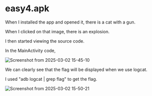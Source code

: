 # easy4.apk

When I installed the app and opened it, there is a cat with a gun.

When I clicked on that image, there is an explosion.

I then started viewing the source code. 

In the MainActivity code,

![Screenshot from 2025-03-02 15-45-10](https://github.com/user-attachments/assets/d0e5c541-406e-4f62-b9db-89a0ffa8c684)

We can clearly see that the flag will be displayed when we use logcat.

I used "adb logcat | grep flag" to get the flag.

![Screenshot from 2025-03-02 15-50-21](https://github.com/user-attachments/assets/4ae2e7d6-8538-48dd-8257-26057e3275be)
